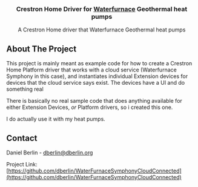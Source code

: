 



<h3 align="center">Crestron Home Driver for <a href="http://waterfurnace.com">Waterfurnace</a> Geothermal heat pumps</h3>
  <p align="center">
    A Crestron Home driver that Waterfurnace Geothermal heat pumps
  </p>




<!-- ABOUT THE PROJECT -->
## About The Project

This project is mainly meant as example code for how to create a Crestron Home Platform driver
that works with a cloud service (Waterfurnace Symphony in this case), and instantiates individual Extension devices
for devices that the cloud service says exist.
The devices have a UI and do something real

There is basically no real sample code that does anything available for either Extension Devices, *or* Platform drivers,
so i created this one.

I do actually use it with my heat pumps.



<!-- CONTACT -->
## Contact

Daniel Berlin - dberlin@dberlin.org

Project Link: [https://github.com/dberlin/WaterFurnaceSymphonyCloudConnected](https://github.com/dberlin/WaterFurnaceSymphonyCloudConnected)


